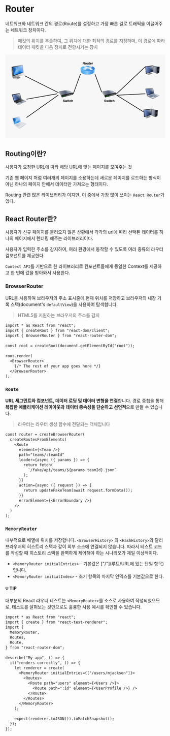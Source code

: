 # Router

네트워크와 네트워크 간의 경로(Route)를 설정하고 가장 빠른 길로 트래픽을 이끌어주는 네트워크 장치이다.

> 패킷의 위치를 추출하여, 그 위치에 대한 최적의 경로를 지정하며, 이 경로에 따라 데이터 패킷을 다음 장치로 전향시키는 장치

![Router](./img/router.png)

## Routing이란?

사용자가 요청한 URL에 따라 해당 URL에 맞는 페이지를 모여주는 것

기존 웹 페이지 처럼 여러개의 페이지를 소용하는데 새로운 페이지를 로드하는 방식이 아닌 하나의 페이지 안에서 데이터만 가져오는 형태이다.

Routing 관련 많은 라이브러리가 이지만, 이 중에서 가장 많이 쓰이는 `React Router`가 있다.

## React Router란?

사용자가 신규 페이지를 불러오지 않은 상황에서 각각의 url에 따라 선택된 데이터를 하나의 페이지에서 렌더링 해주는 라이브러리이다.

사용자가 입력한 주소를 감지하여, 여러 환경에서 동작할 수 있도록 여러 종류의 라우터 컴포넌트를 제공한다.

`Context API`를 기반으로 한 라이브러리로 컨포넌트들에게 동일한 Context를 제공하고 한 번에 값을 받아와서 사용한다.

### BrowserRouter

URL을 사용하여 브라우저의 주소 표시줄에 현재 위치를 저장하고 브라우저의 내장 기록 스택(document's `defaultView`)을 사용하여 탐색합니다.

> HTML5를 지원하는 브라우저의 주소를 감지

```tsx
import * as React from "react";
import { createRoot } from "react-dom/client";
import { BrowserRouter } from "react-router-dom";

const root = createRoot(document.getElementById("root"));

root.render(
  <BrowserRouter>
    {/* The rest of your app goes here */}
  </BrowserRouter>
);
```

### `Route`

**URL 세그먼트와 컴포넌트, 데이터 로딩 및 데이터 변형을 연결**합니다. 경로 중첩을 통해 **복잡한 애플리케이션 레이아웃과 데이터 종속성을 단순하고 선언적**으로 만들 수 있습니다.

> 라우터는 라우터 생성 함수에 전달되는 객체입니다

```tsx
const router = createBrowserRouter(
  createRoutesFromElements(
    <Route
      element={<Team />}
      path="teams/:teamId"
      loader={async ({ params }) => {
        return fetch(
          `/fake/api/teams/${params.teamId}.json`
        );
      }}
      action={async ({ request }) => {
        return updateFakeTeam(await request.formData());
      }}
      errorElement={<ErrorBoundary />}
    />
  )
);
```

### `MemoryRouter`

내부적으로 배열에 위치를 저장합니다. `<BrowserHistory>` 와 `<HashHistory>`와 달리 브라우저의 히스트리 스택과 같이 외부 소스에 연결되지 않습니다. 따라서 테스트 코드를 작성할 때 히스토리 스택을 완벽하게 제어해야 하는 시나리오가 제일 이상적이다.

- `<MemoryRouter initialEntries>` - 기본값은 ["/"](루트/URL에 있는 단일 항목)입니다.
- `<MemoryRouter initialIndex>` - 초기 항목의 마지막 인덱스를 기본값으로 한다.

#### 💡 TIP

대부분의 React 라우터 테스트는 `<MemoryRouter>`를 소스로 사용하여 작성되었으므로, 테스트를 살펴보는 것만으로도 훌륭한 사용 예시를 확인할 수 있습니다.

```tsx
import * as React from "react";
import { create } from "react-test-renderer";
import {
  MemoryRouter,
  Routes,
  Route,
} from "react-router-dom";

describe("My app", () => {
  it("renders correctly", () => {
    let renderer = create(
      <MemoryRouter initialEntries={["/users/mjackson"]}>
        <Routes>
          <Route path="users" element={<Users />}>
            <Route path=":id" element={<UserProfile />} />
          </Route>
        </Routes>
      </MemoryRouter>
    );

    expect(renderer.toJSON()).toMatchSnapshot();
  });
});
```
